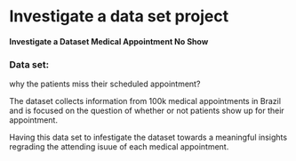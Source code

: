 # Investigate a data set project

#### Investigate a Dataset Medical Appointment No Show 

### Data set:

why the patients miss their scheduled appointment? <br>

The dataset collects information from 100k medical appointments in Brazil and is focused on the question of whether or not patients show up for their appointment.<br>

Having this data set to infestigate the dataset towards a meaningful insights regrading the attending isuue of each medical appointment. <br>
